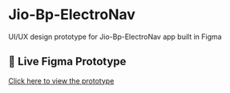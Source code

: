 # Jio-Bp-ElectroNav
UI/UX design prototype for Jio-Bp-ElectroNav app built in Figma
## 🔗 Live Figma Prototype

[Click here to view the prototype](https://www.figma.com/proto/d0lHAB9zwsP0A92XlfJ1Po/Jio-Bp-ElectroNav?page-id=0%3A1&node-id=88-620&p=f&viewport=203%2C120%2C0.07&t=Q846QFEcXIatZ5Bz-1&scaling=scale-down&content-scaling=fixed&starting-point-node-id=88%3A620)
